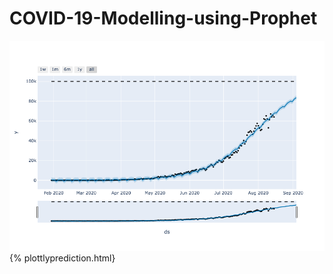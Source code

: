 # COVID-19-Modelling-using-Prophet
![Plottly Plot of Predictions](/plottlyscreenshot.png)
 {% plottlyprediction.html}
